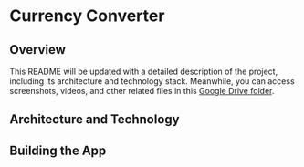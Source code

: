 # Currency Converter 

## Overview

This README will be updated with a detailed description of the project, including its architecture and technology stack. Meanwhile, you can access screenshots, videos, and other related files in this [Google Drive folder](https://drive.google.com/drive/folders/1OZ0nV2mlqdCAV5AhlrGPZtW_keSxHI2r?usp=sharing).

## Architecture and Technology



## Building the App



